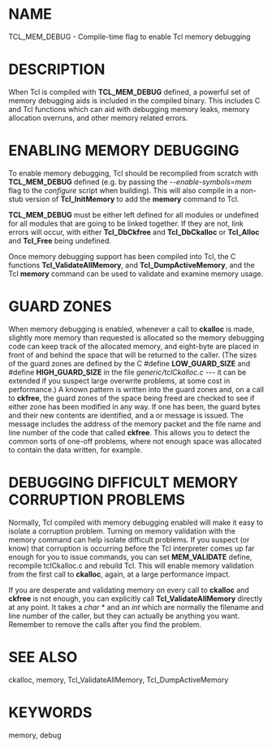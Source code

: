 # NAME

TCL_MEM_DEBUG - Compile-time flag to enable Tcl memory debugging

# DESCRIPTION

When Tcl is compiled with **TCL_MEM_DEBUG** defined, a powerful set of
memory debugging aids is included in the compiled binary. This includes
C and Tcl functions which can aid with debugging memory leaks, memory
allocation overruns, and other memory related errors.

# ENABLING MEMORY DEBUGGING

To enable memory debugging, Tcl should be recompiled from scratch with
**TCL_MEM_DEBUG** defined (e.g. by passing the *\--enable-symbols=mem*
flag to the *configure* script when building). This will also compile in
a non-stub version of **Tcl_InitMemory** to add the **memory** command
to Tcl.

**TCL_MEM_DEBUG** must be either left defined for all modules or
undefined for all modules that are going to be linked together. If they
are not, link errors will occur, with either **Tcl_DbCkfree** and
**Tcl_DbCkalloc** or **Tcl_Alloc** and **Tcl_Free** being undefined.

Once memory debugging support has been compiled into Tcl, the C
functions **Tcl_ValidateAllMemory**, and **Tcl_DumpActiveMemory**, and
the Tcl **memory** command can be used to validate and examine memory
usage.

# GUARD ZONES

When memory debugging is enabled, whenever a call to **ckalloc** is
made, slightly more memory than requested is allocated so the memory
debugging code can keep track of the allocated memory, and eight-byte
are placed in front of and behind the space that will be returned to the
caller. (The sizes of the guard zones are defined by the C #define
**LOW_GUARD_SIZE** and #define **HIGH_GUARD_SIZE** in the file
*generic/tclCkalloc.c* --- it can be extended if you suspect large
overwrite problems, at some cost in performance.) A known pattern is
written into the guard zones and, on a call to **ckfree**, the guard
zones of the space being freed are checked to see if either zone has
been modified in any way. If one has been, the guard bytes and their new
contents are identified, and a or message is issued. The message
includes the address of the memory packet and the file name and line
number of the code that called **ckfree**. This allows you to detect the
common sorts of one-off problems, where not enough space was allocated
to contain the data written, for example.

# DEBUGGING DIFFICULT MEMORY CORRUPTION PROBLEMS

Normally, Tcl compiled with memory debugging enabled will make it easy
to isolate a corruption problem. Turning on memory validation with the
memory command can help isolate difficult problems. If you suspect (or
know) that corruption is occurring before the Tcl interpreter comes up
far enough for you to issue commands, you can set **MEM_VALIDATE**
define, recompile tclCkalloc.c and rebuild Tcl. This will enable memory
validation from the first call to **ckalloc**, again, at a large
performance impact.

If you are desperate and validating memory on every call to **ckalloc**
and **ckfree** is not enough, you can explicitly call
**Tcl_ValidateAllMemory** directly at any point. It takes a *char* \*
and an *int* which are normally the filename and line number of the
caller, but they can actually be anything you want. Remember to remove
the calls after you find the problem.

# SEE ALSO

ckalloc, memory, Tcl_ValidateAllMemory, Tcl_DumpActiveMemory

# KEYWORDS

memory, debug

<!---
Copyright (c) 1992-1999 Karl Lehenbauer & Mark Diekhans
Copyright (c) 2000 Scriptics Corporation
-->

